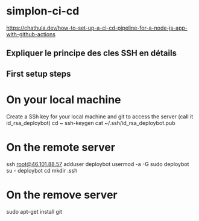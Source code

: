 # simplon-ci-cd

https://chathula.dev/how-to-set-up-a-ci-cd-pipeline-for-a-node-js-app-with-github-actions

## Expliquer le principe des cles SSH en détails

## First setup steps

# On your local machine

Create a SSh key for your local machine and git to access the server (call it id_rsa_deploybot)
cd ~
ssh-keygen
cat ~/.ssh/id_rsa_deploybot.pub

# On the remote server
ssh root@46.101.88.57
adduser deploybot
usermod -a -G sudo deploybot
su - deploybot
cd 
mkdir .ssh

# On the remove server
sudo apt-get install git


